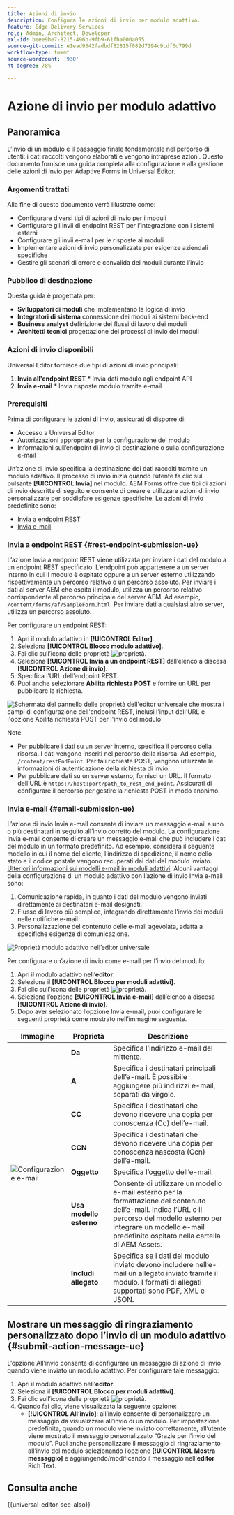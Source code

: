 ```yaml
---
title: Azioni di invio
description: Configura le azioni di invio per modulo adattivo.
feature: Edge Delivery Services
role: Admin, Architect, Developer
exl-id: beee9be7-8215-496b-9fb9-61fba000a055
source-git-commit: e1ead9342fadbdf82815f082d7194c9cdf6d799d
workflow-type: tm+mt
source-wordcount: '930'
ht-degree: 78%

---
```


# Azione di invio per modulo adattivo

## Panoramica

L’invio di un modulo è il passaggio finale fondamentale nel percorso di utenti: i dati raccolti vengono elaborati e vengono intraprese azioni. Questo documento fornisce una guida completa alla configurazione e alla gestione delle azioni di invio per Adaptive Forms in Universal Editor.

### Argomenti trattati

Alla fine di questo documento verrà illustrato come:

* Configurare diversi tipi di azioni di invio per i moduli
* Configurare gli invii di endpoint REST per l’integrazione con i sistemi esterni
* Configurare gli invii e-mail per le risposte ai moduli
* Implementare azioni di invio personalizzate per esigenze aziendali specifiche
* Gestire gli scenari di errore e convalida dei moduli durante l’invio

### Pubblico di destinazione

Questa guida è progettata per:

* **Sviluppatori di moduli** che implementano la logica di invio
* **Integratori di sistema** connessione dei moduli ai sistemi back-end
* **Business analyst** definizione dei flussi di lavoro dei moduli
* **Architetti tecnici** progettazione dei processi di invio dei moduli

### Azioni di invio disponibili

Universal Editor fornisce due tipi di azioni di invio principali:

1. **Invia all&#39;endpoint REST** * Invia dati modulo agli endpoint API
2. **Invia e-mail** * Invia risposte modulo tramite e-mail

### Prerequisiti

Prima di configurare le azioni di invio, assicurati di disporre di:

* Accesso a Universal Editor
* Autorizzazioni appropriate per la configurazione del modulo
* Informazioni sull’endpoint di invio di destinazione o sulla configurazione e-mail

Un’azione di invio specifica la destinazione dei dati raccolti tramite un modulo adattivo. Il processo di invio inizia quando l’utente fa clic sul pulsante **[!UICONTROL Invia]** nel modulo. AEM Forms offre due tipi di azioni di invio descritte di seguito e consente di creare e utilizzare azioni di invio personalizzate per soddisfare esigenze specifiche. Le azioni di invio predefinite sono:

<!--To define a Submit Action for an Adaptive Form, you use the Properties dialog of the **Adaptive Form block** in the **Editor**-->

* [Invia a endpoint REST](#rest-endpoint-submission-ue)
* [Invia e-mail](#email-submission-ue)


### Invia a endpoint REST {#rest-endpoint-submission-ue}

L’azione Invia a endpoint REST viene utilizzata per inviare i dati del modulo a un endpoint REST specificato. L’endpoint può appartenere a un server interno in cui il modulo è ospitato oppure a un server esterno utilizzando rispettivamente un percorso relativo o un percorso assoluto. Per inviare i dati al server AEM che ospita il modulo, utilizza un percorso relativo corrispondente al percorso principale del server AEM. Ad esempio, `/content/forms/af/SampleForm.html`. Per inviare dati a qualsiasi altro server, utilizza un percorso assoluto.

<!--Configuring the Submit Action to REST Endpoint for Adaptive Forms offers several benefits such as:  
* It facilitates seamless integration of form data with external systems and services via RESTful APIs.  
* Offers flexibility in managing data submissions from Adaptive Forms, accommodating dynamic and complex data structures.  
* Allows dynamic mapping of form fields to parameters within the REST endpoint URL, enabling adaptable and customizable data submissions.
-->



Per configurare un endpoint REST:

1. Apri il modulo adattivo in **[!UICONTROL Editor]**.
1. Seleziona **[!UICONTROL Blocco modulo adattivo]**.
1. Fai clic sull’icona delle proprietà ![proprietà](/help/forms/assets/Smock_Properties_18_N.svg).
1. Seleziona **[!UICONTROL Invia a un endpoint REST]** dall’elenco a discesa **[!UICONTROL Azione di invio]**.
1. Specifica l’URL dell’endpoint REST.
1. Puoi anche selezionare **Abilita richiesta POST** e fornire un URL per pubblicare la richiesta.

![Schermata del pannello delle proprietà dell&#39;editor universale che mostra i campi di configurazione dell&#39;endpoint REST, inclusi l&#39;input dell&#39;URL e l&#39;opzione Abilita richiesta POST per l&#39;invio del modulo](/help/forms/assets/enable-post-request-ue.png)

>[!NOTE]
>
> * Per pubblicare i dati su un server interno, specifica il percorso della risorsa. I dati vengono inseriti nel percorso della risorsa. Ad esempio, `/content/restEndPoint`. Per tali richieste POST, vengono utilizzate le informazioni di autenticazione della richiesta di invio.
> * Per pubblicare dati su un server esterno, fornisci un URL. Il formato dell’URL è `https://host:port/path_to_rest_end_point`. Assicurati di configurare il percorso per gestire la richiesta POST in modo anonimo.

### Invia e-mail {#email-submission-ue}

L’azione di invio Invia e-mail consente di inviare un messaggio e-mail a uno o più destinatari in seguito all’invio corretto del modulo. La configurazione Invia e-mail consente di creare un messaggio e-mail che può includere i dati del modulo in un formato predefinito. Ad esempio, considera il seguente modello in cui il nome del cliente, l’indirizzo di spedizione, il nome dello stato e il codice postale vengono recuperati dai dati del modulo inviato. [Ulteriori informazioni sui modelli e-mail in moduli adattivi](/help/forms/html-email-templates-in-adaptive-forms.md). Alcuni vantaggi della configurazione di un modulo adattivo con l’azione di invio Invia e-mail sono:

1. Comunicazione rapida, in quanto i dati del modulo vengono inviati direttamente ai destinatari e-mail designati.
1. Flusso di lavoro più semplice, integrando direttamente l’invio dei moduli nelle notifiche e-mail.
1. Personalizzazione del contenuto delle e-mail agevolata, adatta a specifiche esigenze di comunicazione.

![Proprietà modulo adattivo nell’editor universale](/help/forms/assets/submit-actions-ue.png)


Per configurare un’azione di invio come e-mail per l’invio del modulo:

1. Apri il modulo adattivo nell’**editor**.
1. Seleziona il **[!UICONTROL Blocco per moduli adattivi]**.
1. Fai clic sull’icona delle proprietà ![proprietà](/help/forms/assets/Smock_Properties_18_N.svg).
1. Seleziona l’opzione **[!UICONTROL Invia e-mail]** dall’elenco a discesa **[!UICONTROL Azione di invio]**.
1. Dopo aver selezionato l’opzione Invia e-mail, puoi configurare le seguenti proprietà come mostrato nell’immagine seguente.

<table>
  <thead>
    <tr>
      <th>Immagine</th>
      <th>Proprietà</th>
      <th>Descrizione</th>
    </tr>
  </thead>
  <tbody>
    <tr>
    <td rowspan="7"><img src="/help/forms/assets/email-config-ue.png" alt="Configurazione e-mail"></td> 
    <td><b>Da</td>
    <td>Specifica l’indirizzo e-mail del mittente.</td>
    </tr>
    <tr>
      <td><b>A</td>
      <td>Specifica i destinatari principali dell’e-mail. È possibile aggiungere più indirizzi e-mail, separati da virgole.</td>
    </tr>
    <tr>
      <td><b>CC</td>
      <td>Specifica i destinatari che devono ricevere una copia per conoscenza (Cc) dell’e-mail.</td>
    </tr>
    <tr>
      <td><b>CCN</td>
      <td>Specifica i destinatari che devono ricevere una copia per conoscenza nascosta (Ccn) dell’e-mail.</td>
    </tr>
    <tr>
      <td><b>Oggetto</td>
      <td>Specifica l’oggetto dell’e-mail.</td>
    </tr>
    <tr>
      <td><b>Usa modello esterno</td>
      <td>Consente di utilizzare un modello e-mail esterno per la formattazione del contenuto dell’e-mail. Indica l’URL o il percorso del modello esterno per integrare un modello e-mail predefinito ospitato nella cartella di AEM Assets.</td>
    </tr>
    <tr>
      <td><b>Includi allegato</td>
      <td>Specifica se i dati del modulo inviato devono includere nell’e-mail un allegato inviato tramite il modulo. I formati di allegati supportati sono PDF, XML e JSON.</td>
    </tr>
  </tbody>
</table>






<!--
        
        * **From**: The email address of the sender.
        * **To**: Specify the primary recipients of the email, multiple email addresses can be added, separated by commas.
        * **CC**: Specify the recipients who should receive a carbon copy (CC) of the email.
        * **BCC**: Specify the recipients who should receive a blind carbon copy (BCC) of the email.
        * **Subject**: Specify the subject line of the email.
        * **Use External Template**: Enables the use of an external email template for formatting the email content. Provide the URL or path to the External template path to integrate a pre-designed email template hosted in your AEM Assets folder.
        * **Include Attachment**: Specifies whether the submitted form data should include an attachment submitted through the form in the email.

    ![Screenshot of the Universal Editor email configuration panel showing fields for From, To, CC, BCC, Subject, and options for external templates and attachments](/help/forms/assets/email-config-ue.png)

-->

## Mostrare un messaggio di ringraziamento personalizzato dopo l’invio di un modulo adattivo {#submit-action-message-ue}

L’opzione All’invio consente di configurare un messaggio di azione di invio quando viene inviato un modulo adattivo. Per configurare tale messaggio:

1. Apri il modulo adattivo nell’**editor**.
1. Seleziona il **[!UICONTROL Blocco per moduli adattivi]**.
1. Fai clic sull’icona delle proprietà ![proprietà](/help/forms/assets/Smock_Properties_18_N.svg).
1. Quando fai clic, viene visualizzata la seguente opzione:
   * **[!UICONTROL All’invio]**: all’invio consente di personalizzare un messaggio da visualizzare all’invio di un modulo. Per impostazione predefinita, quando un modulo viene inviato correttamente, all’utente viene mostrato il messaggio personalizzato “Grazie per l’invio del modulo”.
Puoi anche personalizzare il messaggio di ringraziamento all’invio del modulo selezionando l’opzione **[!UICONTROL Mostra messaggio]** e aggiungendo/modificando il messaggio nell’**editor** Rich Text.


## Consulta anche

{{universal-editor-see-also}}

